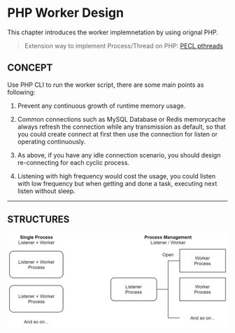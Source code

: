 PHP Worker Design
=================

This chapter introduces the worker implemnetation by using orignal PHP.

> Extension way to implement Process/Thread on PHP: [PECL pthreads](http://php.net/manual/en/class.thread.php)

CONCEPT
-------

Use PHP CLI to run the worker script, there are some main points as following:

1. Prevent any continuous growth of runtime memory usage.

2. Common connections such as MySQL Database or Redis memorycache always refresh the connection while any transmission as default, so that you could create connect at first then use the connection for listen or operating continuously.

3. As above, if you have any idle connection scenario, you should design re-connecting for each cyclic process.

4. Listening with high frequency would cost the usage, you could listen with low frequency but when getting and done a task, executing next listen without sleep.

---

STRUCTURES
----------

<img src="https://raw.githubusercontent.com/yidas/php-design-patterns/master/worker/structure-types.png" />



